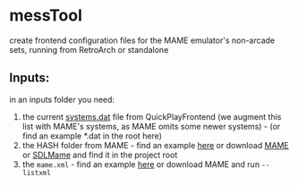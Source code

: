 # messTool
create frontend configuration files for the MAME emulator's non-arcade sets, running from RetroArch or standalone

## Inputs:

in an inputs folder you need:
1. the current [systems.dat](https://github.com/tonywoode/quickPlay/blob/master/src/Defaults%20Resource/systems.dat) file from QuickPlayFrontend (we augment this list with MAME's systems, as MAME omits some newer systems) - (or find an example *.dat in the root here)
2. the HASH folder from MAME - find an example [here](https://github.com/tonywoode/messTool/files/1125796/hash.zip) or download [MAME](http://mamedev.org/release.html) or [SDLMame](http://sdlmame.lngn.net/) and find it in the project root
3. the `mame.xml` - find an example [here](https://github.com/tonywoode/messTool/files/1125797/mame.xml.zip) or download MAME and run `--listxml`
